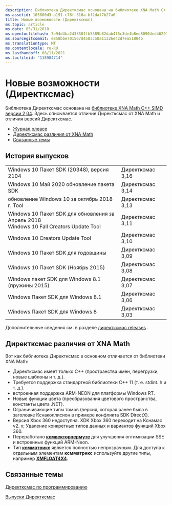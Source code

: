 ```yaml
---
description: Библиотека Директксмас основана на библиотеке XNA Math C++ SIMD Library версии 2. x. Здесь описывается отличие Директксмас от XNA Math и отличия версий Директксмас.
ms.assetid: 105800d3-a191-c78f-316a-bf2daf7b27a6
title: Новые возможности (Директксмас)
ms.topic: article
ms.date: 05/31/2018
ms.openlocfilehash: 7e94d4ba2433501fb5389b82dab4f5c3de4b8ed80904ed4629729537bbf264a5
ms.sourcegitcommit: e858bbe701567d4583c50a11326e42d7ea51804b
ms.translationtype: MT
ms.contentlocale: ru-RU
ms.lasthandoff: 08/11/2021
ms.locfileid: "118984714"
---
```

# <a name="whats-new-directxmath"></a>Новые возможности (Директксмас)

Библиотека Директксмас основана на [библиотеке XNA Math C++ SIMD версии 2,04](https://walbourn.github.io/xna-math-version-2-04/). Здесь описывается отличие Директксмас от XNA Math и отличия версий Директксмас.

-   [Журнал рлеасе](#release-history)
-   [Директксмас различия от XNA Math](#directxmath-differences-from-xna-math)
-   [Связанные темы](#related-topics)

## <a name="release-history"></a>История выпусков

<table>
 <tr>
  <td>Windows 10 Пакет SDK (20348), версия 2104</td><td>Директксмас 3,16</td>
 </td>
 <tr>
  <td>Windows 10 Май 2020 обновление пакета SDK</td><td>Директксмас 3,14</td>
 </tr>
 <tr>
  <td>обновление Windows 10 за октябрь 2018 г. Tool</td><td>Директксмас 3,13</td>
 </tr>
 <tr>
  <td>Windows 10 Пакет SDK для обновления за Апрель 2018<br />Windows 10 Fall Creators Update Tool</td><td>Директксмас 3,11</td>
 </tr>
 <tr>
  <td>Windows 10 Creators Update Tool</td><td>Директксмас 3,10</td>
 </tr>
 <tr>
  <td>Windows 10 Пакет SDK для годовщины</td><td>Директксмас 3,09</td>
 </tr>
 <tr>
  <td>Windows 10 Пакет SDK (Ноябрь 2015)</td><td>Директксмас 3,08</td>
 </tr>
 <tr>
  <td>Windows пакет SDK для Windows 8.1 (пружины 2015)</td><td>Директксмас 3,07</td>
 </tr>
 <tr>
  <td>Windows Пакет SDK для Windows 8.1</td><td>Директксмас 3,06</td>
 </tr>
 <tr>
  <td>Windows Пакет SDK для Windows 8</td><td>Директксмас 3,03</td>
 </tr>
</table>

Дополнительные сведения см. в разделе [директксмас releases](https://github.com/Microsoft/DirectXMath/releases) .

## <a name="directxmath-differences-from-xna-math"></a>Директксмас различия от XNA Math

Вот как библиотека Директксмас в основном отличается от библиотеки XNA Math:

-   Директксмас имеет только C++ (пространства имен, перегрузки, новые шаблоны и т. д.).
-   Требуется поддержка стандартной библиотеки C++ 11 (т. е. stdint. h и т. д.).
-   встроенная поддержка ARM-NEON для платформы Windows RT.
-   Новые функции цвета (преобразования цветового пространства, константы цвета .NET).
-   Ограничивающие типы томов (версия, которая ранее была в заголовке Кснаколлисион в примере конфликта SDK DirectX).
-   Версия Xbox 360 недоступна. XDK Xbox 360 переходит на Кснамас v2. x; Удаление конкретных типов данных и вариантов функций Xbox 360.
-   Переработано [**ксмвекторпермуте**](/windows/win32/api/directxmath/nf-directxmath-xmvectorpermute) для улучшения оптимизации SSE и встроенных функций ARM-Neon.
-   Тип [**ксмматрикс**](/windows/win32/api/directxmath/ns-directxmath-xmmatrix) является полностью непрозрачным. Для доступа к отдельным элементам **ксмматрикс** используйте другие типы, например [**XMFLOAT4X4**](/windows/win32/api/directxmath/ns-directxmath-xmfloat4x4).

## <a name="related-topics"></a>Связанные темы

<dl> <dt>

[Директксмас по программированию](ovw-xnamath-progguide.md)
</dt> <dt>

[Выпуски Директксмас](https://github.com/Microsoft/DirectXMath/releases)
</dt> </dl>

 

 
